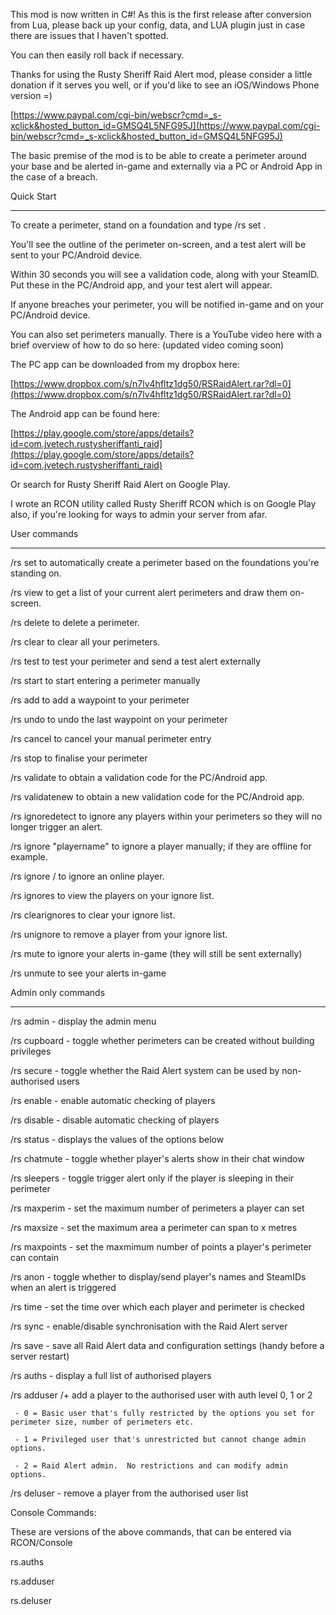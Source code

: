 This mod is now written in C#!  As this is the first release after conversion from Lua, please back up your config, data, and LUA plugin just in case there are issues that I haven't spotted.

   You can then easily roll back if necessary.


  Thanks for using the Rusty Sheriff Raid Alert mod, please consider a little donation if it serves you well, or if you'd like to see an iOS/Windows Phone version =)

[https://www.paypal.com/cgi-bin/webscr?cmd=_s-xclick&hosted_button_id=GMSQ4L5NFG95J](https://www.paypal.com/cgi-bin/webscr?cmd=_s-xclick&hosted_button_id=GMSQ4L5NFG95J)


  The basic premise of the mod is to be able to create a perimeter around your base and be alerted in-game and externally via a PC or Android App in the case of a breach.


  Quick Start

  -----------


   To create a perimeter, stand on a foundation and type /rs set <perimeter name>. 


You'll see the outline of the perimeter on-screen, and a test alert will be sent to your PC/Android device.


   Within 30 seconds you will see a validation code, along with your SteamID.  Put these in the PC/Android app, and your test alert will appear.


   If anyone breaches your perimeter, you will be notified in-game and on your PC/Android device.


   You can also set perimeters manually. There is a YouTube video here with a brief overview of how to do so here: (updated video coming soon)





  The PC app can be downloaded from my dropbox here:

[https://www.dropbox.com/s/n7lv4hfltz1dg50/RSRaidAlert.rar?dl=0](https://www.dropbox.com/s/n7lv4hfltz1dg50/RSRaidAlert.rar?dl=0)



  The Android app can be found here:

[https://play.google.com/store/apps/details?id=com.jvetech.rustysheriffanti_raid](https://play.google.com/store/apps/details?id=com.jvetech.rustysheriffanti_raid)



  Or search for Rusty Sheriff Raid Alert on Google Play.


  I wrote an RCON utility called Rusty Sheriff RCON which is on Google Play also, if you're looking for ways to admin your server from afar.


  User commands

  --------------

   /rs set <perimeter name> to automatically create a perimeter based on the foundations you're standing on.

  /rs view to get a list of your current alert perimeters and draw them on-screen.

  /rs delete <index> to delete a perimeter.

  /rs clear to clear all your perimeters.

   /rs test to test your perimeter and send a test alert externally


   /rs start <perimeter name> to start entering a perimeter manually

   /rs add to add a waypoint to your perimeter

   /rs undo to undo the last waypoint on your perimeter

   /rs cancel to cancel your manual perimeter entry

   /rs stop to finalise your perimeter


   /rs validate to obtain a validation code for the PC/Android app.

   /rs validatenew to obtain a new validation code for the PC/Android app.


  /rs ignoredetect to ignore any players within your perimeters so they will no longer trigger an alert.

  /rs ignore <steamid> "playername" to ignore a player manually; if they are offline for example.

   /rs ignore <steamid> / <playername> to ignore an online player.

  /rs ignores to view the players on your ignore list.

  /rs clearignores to clear your ignore list.

  /rs unignore <number> to remove a player from your ignore list.


  /rs mute to ignore your alerts in-game (they will still be sent externally)

  /rs unmute to see your alerts in-game


  Admin only commands

  -------------------

  /rs admin - display the admin menu

   /rs cupboard - toggle whether perimeters can be created without building privileges

  /rs secure - toggle whether the Raid Alert system can be used by non-authorised users

  /rs enable - enable automatic checking of players

  /rs disable - disable automatic checking of players

  /rs status - displays the values of the options below

  /rs chatmute - toggle whether player's alerts show in their chat window

  /rs sleepers - toggle trigger alert only if the player is sleeping in their perimeter

  /rs maxperim <number> - set the maximum number of perimeters a player can set

  /rs maxsize <number> - set the maximum area a perimeter can span to <number> x <number> metres

  /rs maxpoints <number> - set the maxmimum number of points a player's perimeter can contain

  /rs anon - toggle whether to display/send player's names and SteamIDs when an alert is triggered

  /rs time <number> - set the time over which each player and perimeter is checked

  /rs sync - enable/disable synchronisation with the Raid Alert server

  /rs save - save all Raid Alert data and configuration settings (handy before a server restart)

  /rs auths - display a full list of authorised players

  /rs adduser <steamid> /+ <playername> <auth level> add a player to the authorised user with auth level 0, 1 or 2

     - 0 = Basic user that's fully restricted by the options you set for perimeter size, number of perimeters etc.

     - 1 = Privileged user that's unrestricted but cannot change admin options.

     - 2 = Raid Alert admin.  No restrictions and can modify admin options.

  /rs deluser <index> - remove a player from the authorised user list


  Console Commands:


  These are versions of the above commands, that can be entered via RCON/Console


  rs.auths

  rs.adduser

  rs.deluser